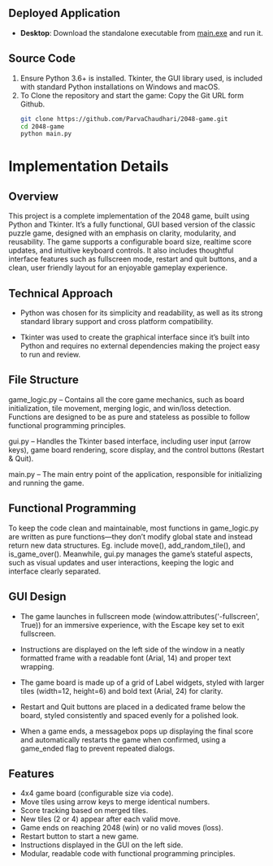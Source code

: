 ## Deployed Application

- **Desktop**: Download the standalone executable from [main.exe](https://github.com/ParvaChaudhari/2048-game/raw/main/dist/main.exe) and run it.

## Source Code

1. Ensure Python 3.6+ is installed. Tkinter, the GUI library used, is included with standard Python installations on Windows and macOS.
2. To Clone the repository and start the game:
   Copy the Git URL form Github.
   ```bash
   git clone https://github.com/ParvaChaudhari/2048-game.git
   cd 2048-game
   python main.py
   ```

# Implementation Details

## Overview

This project is a complete implementation of the 2048 game, built using Python and Tkinter. It’s a fully functional, GUI based version of the classic puzzle game, designed with an emphasis on clarity, modularity, and reusability. The game supports a configurable board size, realtime score updates, and intuitive keyboard controls. It also includes thoughtful interface features such as fullscreen mode, restart and quit buttons, and a clean, user friendly layout for an enjoyable gameplay experience.

## Technical Approach

- Python was chosen for its simplicity and readability, as well as its strong standard library support and cross platform compatibility.

- Tkinter was used to create the graphical interface since it’s built into Python and requires no external dependencies making the project easy to run and review.

## File Structure

game_logic.py – Contains all the core game mechanics, such as board initialization, tile movement, merging logic, and win/loss detection. Functions are designed to be as pure and stateless as possible to follow functional programming principles.

gui.py – Handles the Tkinter based interface, including user input (arrow keys), game board rendering, score display, and the control buttons (Restart & Quit).

main.py – The main entry point of the application, responsible for initializing and running the game.

## Functional Programming

To keep the code clean and maintainable, most functions in game_logic.py are written as pure functions—they don’t modify global state and instead return new data structures. Eg. include move(), add_random_tile(), and is_game_over().
Meanwhile, gui.py manages the game’s stateful aspects, such as visual updates and user interactions, keeping the logic and interface clearly separated.

## GUI Design

- The game launches in fullscreen mode (window.attributes('-fullscreen', True)) for an immersive experience, with the Escape key set to exit fullscreen.

- Instructions are displayed on the left side of the window in a neatly formatted frame with a readable font (Arial, 14) and proper text wrapping.

- The game board is made up of a grid of Label widgets, styled with larger tiles (width=12, height=6) and bold text (Arial, 24) for clarity.

- Restart and Quit buttons are placed in a dedicated frame below the board, styled consistently and spaced evenly for a polished look.

- When a game ends, a messagebox pops up displaying the final score and automatically restarts the game when confirmed, using a game_ended flag to prevent repeated dialogs.

## Features

- 4x4 game board (configurable size via code).
- Move tiles using arrow keys to merge identical numbers.
- Score tracking based on merged tiles.
- New tiles (2 or 4) appear after each valid move.
- Game ends on reaching 2048 (win) or no valid moves (loss).
- Restart button to start a new game.
- Instructions displayed in the GUI on the left side.
- Modular, readable code with functional programming principles.
